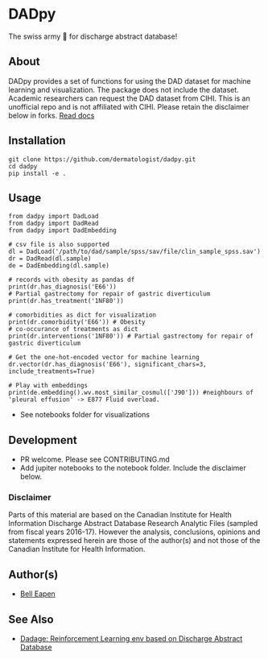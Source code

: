 # DADpy

The swiss army :knife: for discharge abstract database!

## About

DADpy provides a set of functions for using the DAD dataset for machine learning and visualization. The package does not include the dataset. Academic researchers can request the DAD dataset from CIHI. This is an unofficial repo and is not affiliated with CIHI. Please retain the disclaimer below in forks. [Read docs](https://dermatologist.github.io/dadpy/)

## Installation

```
git clone https://github.com/dermatologist/dadpy.git
cd dadpy
pip install -e .
```

## Usage

```
from dadpy import DadLoad
from dadpy import DadRead
from dadpy import DadEmbedding

# csv file is also supported
dl = DadLoad('/path/to/dad/sample/spss/sav/file/clin_sample_spss.sav')
dr = DadRead(dl.sample)
de = DadEmbedding(dl.sample)

# records with obesity as pandas df
print(dr.has_diagnosis('E66'))
# Partial gastrectomy for repair of gastric diverticulum
print(dr.has_treatment('1NF80'))

# comorbidities as dict for visualization
print(dr.comorbidity('E66')) # Obesity
# co-occurance of treatments as dict
print(dr.interventions('1NF80')) # Partial gastrectomy for repair of gastric diverticulum

# Get the one-hot-encoded vector for machine learning
dr.vector(dr.has_diagnosis('E66'), significant_chars=3, include_treatments=True)

# Play with embeddings
print(de.embedding().wv.most_similar_cosmul(['J90'])) #neighbours of 'pleural effusion' -> E877 Fluid overload.

```

* See notebooks folder for visualizations

## Development

* PR welcome. Please see CONTRIBUTING.md
* Add jupiter notebooks to the notebook folder. Include the disclaimer below.

### Disclaimer

Parts of this material are based on the Canadian Institute for Health Information Discharge Abstract Database Research Analytic Files (sampled from fiscal years 2016-17). However the analysis, conclusions, opinions and statements expressed herein are those of the author(s) and not those of the Canadian Institute for Health Information.

## Author(s)

* [Bell Eapen](https://nuchange.ca)

## See Also

* [Dadage: Reinforcement Learning env based on Discharge Abstract Database](https://github.com/dermatologist/dad-gym-env)
